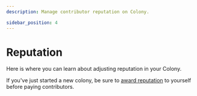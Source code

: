 ```yaml
---
description: Manage contributor reputation on Colony.

sidebar_position: 4
---
```


# Reputation

Here is where you can learn about adjusting reputation in your Colony.

If you've just started a new colony, be sure to [award reputation](award-reputation.md) to yourself before paying contributors. 

